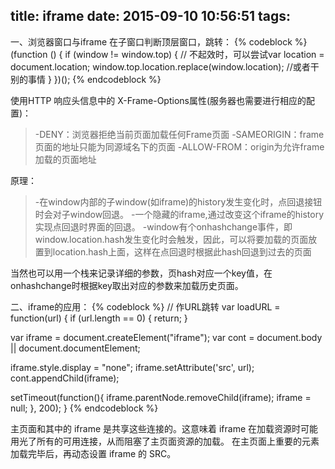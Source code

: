 title: iframe
date: 2015-09-10 10:56:51
tags:
---
一、浏览器窗口与iframe
在子窗口判断顶层窗口，跳转：
{% codeblock %}
(function () {
    if (window != window.top) {
        // 不起效时，可以尝试var location = document.location;
        window.top.location.replace(window.location); //或者干别的事情
    }
})();
{% endcodeblock %}

使用HTTP 响应头信息中的 X-Frame-Options属性(服务器也需要进行相应的配置)：
>-DENY：浏览器拒绝当前页面加载任何Frame页面
>-SAMEORIGIN：frame页面的地址只能为同源域名下的页面
>-ALLOW-FROM：origin为允许frame加载的页面地址

原理：
>-在window内部的子window(如iframe)的history发生变化时，点回退接钮时会对子window回退。
>-一个隐藏的iframe,通过改变这个iframe的history实现点回退时界面的回退。
>-window有个onhashchange事件，即window.location.hash发生变化时会触发，因此，可以将要加载的页面放置到location.hash上面，这样在点回退时根据此hash回退到过去的页面

当然也可以用一个栈来记录详细的参数，页hash对应一个key值，在onhashchange时根据key取出对应的参数来加载历史页面。

二、iframe的应用：
{% codeblock %}
// 作URL跳转
var loadURL = function(url) {
  if (url.length == 0) {
      return;
  }

  var iframe = document.createElement("iframe");
  var cont = document.body || document.documentElement;

  iframe.style.display = "none";
  iframe.setAttribute('src', url);
  cont.appendChild(iframe);

  setTimeout(function(){
      iframe.parentNode.removeChild(iframe);
      iframe = null;
  }, 200);
}
{% endcodeblock %}


主页面和其中的 iframe 是共享这些连接的。这意味着 iframe 在加载资源时可能用光了所有的可用连接，从而阻塞了主页面资源的加载。
在主页面上重要的元素加载完毕后，再动态设置 iframe 的 SRC。